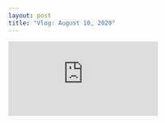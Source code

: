 ```yaml
---
layout: post
title: "Vlog: August 10, 2020"
---
```


<div class="video">
  <iframe src="https://www.youtube.com/embed/Pjp8DZKpAnc" frameborder="0" allow="accelerometer; autoplay; clipboard-write; encrypted-media; gyroscope; picture-in-picture" allowfullscreen></iframe>
</div>